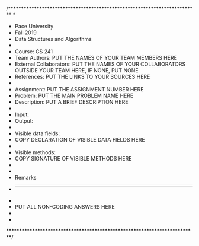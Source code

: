 /*************************************************************************
 *
 *  Pace University
 *  Fall 2019
 *  Data Structures and Algorithms
 *
 *  Course: CS 241
 *  Team Authors: PUT THE NAMES OF YOUR TEAM MEMBERS HERE
 *  External Collaborators: PUT THE NAMES OF YOUR COLLABORATORS OUTSIDE YOUR TEAM HERE, IF NONE, PUT NONE
 *  References: PUT THE LINKS TO YOUR SOURCES HERE
 *
 *  Assignment: PUT THE ASSIGNMENT NUMBER HERE
 *  Problem: PUT THE MAIN PROBLEM NAME HERE
 *  Description: PUT A BRIEF DESCRIPTION HERE
 *
 *  Input: 
 *  Output: 
 *
 *  Visible data fields:
 *  COPY DECLARATION OF VISIBLE DATA FIELDS HERE
 *
 *  Visible methods:
 *  COPY SIGNATURE OF VISIBLE METHODS HERE
 *
 *
 *   Remarks
 *   -------
 *
 *   PUT ALL NON-CODING ANSWERS HERE
 *
 *
 *************************************************************************/